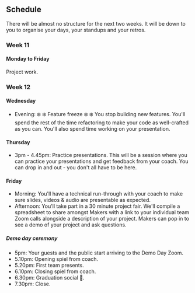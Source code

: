 ## Schedule

There will be almost no structure for the next two weeks.  It will be down to you to organise your days, your standups and your retros.

### Week 11

#### Monday to Friday

Project work.

### Week 12

#### Wednesday

* Evening: :snowflake: :snowflake: Feature freeze :snowflake: :snowflake: You stop building new features.  You'll spend the rest of the time refactoring to make your code as well-crafted as you can.  You'll also spend time working on your presentation.

#### Thursday

* 3pm - 4.45pm: Practice presentations. This will be a session where you can practice your presentations and get feedback from your coach.  You can drop in and out - you don't all have to be here.

#### Friday

* Morning: You'll have a technical run-through with your coach to make sure slides, videos & audio are presentable as expected.
* Afternoon: You'll take part in a 30 minute project fair. We'll compile a spreadsheet to share amongst Makers with a link to your individual team Zoom calls alongside a description of your project. Makers can pop in to see a demo of your project and ask questions. 

##### Demo day ceremony

* 5pm: Your guests and the public start arriving to the Demo Day Zoom.
* 5.10pm: Opening spiel from coach.
* 5.20pm: First team presents.
* 6.10pm: Closing spiel from coach.
* 6.30pm: Graduation social 🎉.
* 7.30pm: Close.



